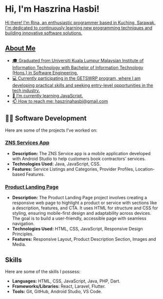 <h1>Hi, I'm Haszrina Hasbi! <br/><a href="https://github.com/haszrina"></h1>

Hi there! I'm Rina, an enthusiastic programmer based in Kuching, Sarawak. I'm dedicated to continuously learning new programming techniques and building innovative software solutions.

## About Me

- 🎓 Graduated from Universiti Kuala Lumpur Malaysian Institute of Information Technology with Bachelor of Information Technology (Hons.) in Software Engineering.
- 💻 Currently participating in the GETSWRP program, where I am developing practical skills and seeking entry-level opportunities in the tech industry.
- 🌱 I’m currently learning JavaScript.
- 📫 How to reach me: haszrinahasbi@gmail.com
  
## 👨‍💻 Software Development

Here are some of the projects I've worked on:

### [ZNS Services App](https://github.com/haszrina/zns)
- **Description:** The ZNS Service app is a mobile application developed with Android Studio to help customers book contractors' services.
- **Technologies Used:** Java, JavaScript, CSS.
- **Features:**  Service Listings and Categories, Provider Profiles, Location-based Features.

### [Product Landing Page](https://github.com/haszrina/fcc-prodlandpg-cert4-rwd)
- **Description:** The Product Landing Page project involves creating a responsive web page to highlight a product or service with sections like a description, features, and CTA. It uses HTML for structure and CSS for styling, ensuring mobile-first design and adaptability across devices. The goal is to build a user-friendly, accessible page with seamless navigation.
- **Technologies Used:** HTML, CSS, JavaScript, Responsive Design Principles.
- **Features:** Responsive Layout, Product Description Section, Images and Media.

## Skills

Here are some of the skills I possess:

- **Languages:** HTML, CSS, JavaScript, Java, PHP, Dart.
- **Frameworks/Libraries:** React, Laravel, Flutter.
- **Tools:**  Git, GitHub, Android Studio, VS Code.
